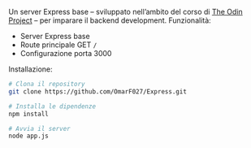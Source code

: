 Un server Express base – sviluppato nell’ambito del corso di [The Odin Project](https://www.theodinproject.com/) – per imparare il backend development.
Funzionalità:

- Server Express base
- Route principale GET `/`
- Configurazione porta 3000

Installazione:

```bash
# Clona il repository
git clone https://github.com/OmarF027/Express.git

# Installa le dipendenze
npm install

# Avvia il server
node app.js
